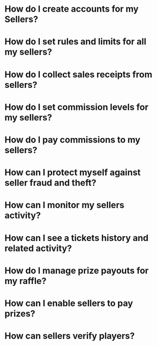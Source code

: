 <!-- TITLE: Common Sales Management Use Cases -->
<!-- SUBTITLE: Most common flows -->

# How do I create accounts for my Sellers?

# How do I set rules and limits for all my sellers?

# How do I collect sales receipts from sellers?
# How do I set commission levels for my sellers?
# How do I pay commissions to my sellers?
# How can I protect myself against seller fraud and theft?
# How can I monitor my sellers activity?
# How can I see a tickets history and related activity?
# How do I manage prize payouts for my raffle?
# How can I enable sellers to pay prizes?
# How can sellers verify players?


